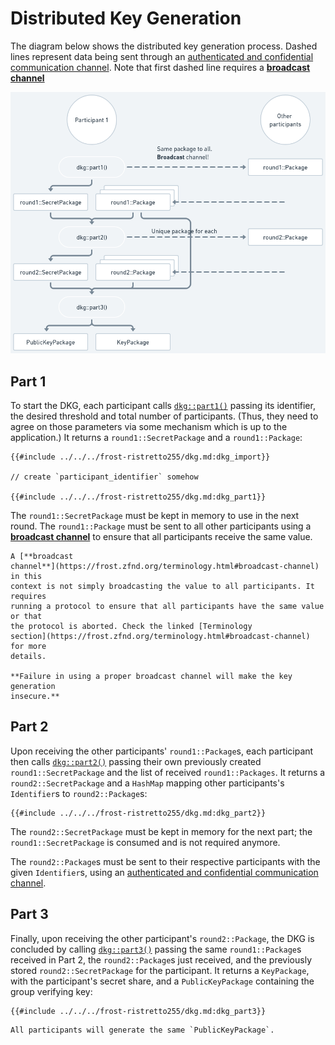 # Distributed Key Generation

The diagram below shows the distributed key generation process. Dashed lines
represent data being sent through an [authenticated and confidential
communication
channel](https://frost.zfnd.org/terminology.html#peer-to-peer-channel). Note
that first dashed line requires a [**broadcast
channel**](https://frost.zfnd.org/terminology.html#broadcast-channel)

![Diagram of Distribtuted Key Generation, illustrating what is explained in the text](dkg/dkg.png)

## Part 1

To start the DKG, each participant calls
[`dkg::part1()`](https://docs.rs/frost-ristretto255/latest/frost_ristretto255/keys/dkg/fn.part1.html)
passing its identifier, the desired threshold and total number of participants.
(Thus, they need to agree on those parameters via some mechanism which is up to
the application.) It returns a `round1::SecretPackage` and a `round1::Package`:

```rust,no_run,noplayground
{{#include ../../../frost-ristretto255/dkg.md:dkg_import}}

// create `participant_identifier` somehow

{{#include ../../../frost-ristretto255/dkg.md:dkg_part1}}
```

The `round1::SecretPackage` must be kept in memory to use in the next round. The
`round1::Package` must be sent to all other participants using a [**broadcast
channel**](https://frost.zfnd.org/terminology.html#broadcast-channel) to ensure
that all participants receive the same value.

```admonish danger
A [**broadcast
channel**](https://frost.zfnd.org/terminology.html#broadcast-channel) in this
context is not simply broadcasting the value to all participants. It requires
running a protocol to ensure that all participants have the same value or that
the protocol is aborted. Check the linked [Terminology
section](https://frost.zfnd.org/terminology.html#broadcast-channel) for more
details.

**Failure in using a proper broadcast channel will make the key generation
insecure.**
```

## Part 2

Upon receiving the other participants' `round1::Package`s, each participant then
calls
[`dkg::part2()`](https://docs.rs/frost-ristretto255/latest/frost_ristretto255/keys/dkg/fn.part2.html)
passing their own previously created `round1::SecretPackage` and the list of
received `round1::Packages`. It returns a `round2::SecretPackage` and a
`HashMap` mapping other participants's `Identifier`s to `round2::Package`s:

```rust,no_run,noplayground
{{#include ../../../frost-ristretto255/dkg.md:dkg_part2}}
```

The `round2::SecretPackage` must be kept in memory for the next part; the
`round1::SecretPackage` is consumed and is not required anymore.

The `round2::Package`s must be sent to their respective participants with the
given `Identifier`s, using an [authenticated and confidential communication
channel](https://frost.zfnd.org/terminology.html#peer-to-peer-channel).

## Part 3

Finally, upon receiving the other participant's `round2::Package`, the DKG is
concluded by calling
[`dkg::part3()`](https://docs.rs/frost-ristretto255/latest/frost_ristretto255/keys/dkg/fn.part3.html)
passing the same `round1::Package`s received in Part 2, the `round2::Package`s
just received, and the previously stored `round2::SecretPackage` for the
participant. It returns a `KeyPackage`, with the participant's secret share,
and a `PublicKeyPackage` containing the group verifying key:

```rust,no_run,noplayground
{{#include ../../../frost-ristretto255/dkg.md:dkg_part3}}
```

```admonish note
All participants will generate the same `PublicKeyPackage`.
```